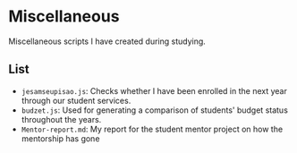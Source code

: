 # Miscellaneous
Miscellaneous scripts I have created during studying.

## List
- `jesamseupisao.js`: Checks whether I have been enrolled in the next year
  through our student services.
- `budzet.js`: Used for generating a comparison of students' budget status
  throughout the years.
- `Mentor-report.md`: My report for the student mentor project on how the
  mentorship has gone
